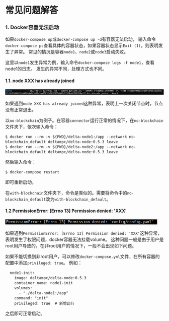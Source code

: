 # 常见问题解答

### 1. Docker容器无法启动

如果`docker-compose up`或`docker-compose up -d`有容器无法启动，
输入命令`docker-compose ps`查看具体的容器状态，如果容器状态显示`Exit (1)`，则表明发生了异常。
常见的情况是容器`node1`、`node2`或`node3`启动失败。

这里以`node1`发生异常为例，输入命令`docker-compose logs -f node1`，查看node1的日志。
发生的异常不同，处理方式也不同。

#### 1.1. node XXX has already joined

![](.gitbook/assets/node_err1.png)

如果遇到`node XXX has already joined`这种异常，表明上一次关闭节点时，节点没有正常退出。

以`no-blockchain`为例子。在容器`connector`运行正常的情况下，在`no-blockchain`文件夹下，依次输入命令：

```
$ docker run --rm -v ${PWD}/delta-node1:/app --network no-blockchain_default deltampc/delta-node:0.5.3 leave
$ docker run --rm -v ${PWD}/delta-node2:/app --network no-blockchain_default deltampc/delta-node:0.5.3 leave
```

然后输入命令：

```
$ docker-compose restart
```

即可重新启动。

在`with-blockchain`文件夹下，命令是类似的。需要将命令中的`no-blockchain_default`改为`with-blockchain_default`。

#### 1.2 PermissionError: [Errno 13] Permission denied: 'XXX'

![](.gitbook/assets/node_err2.png)

如果遇到`PermissionError: [Errno 13] Permission denied: 'XXX'`这种异常，表明发生了权限问题，docker容器无法挂载volume。
这种问题一般是由于用户是root用户导致的。在非root用户的情况下，一般不会出现如下问题。

如果不能切换到非root用户，可以修改`docker-compose.yml`文件，在所有容器的配置中添加`privileged: true`。
例如：

```
  node1-init:
    image: deltampc/delta-node:0.5.3
    container_name: node1-init
    volumes:
      - "./delta-node1:/app"
    command: "init"
    privileged: true  # 新增此行
```

之后即可正常启动。